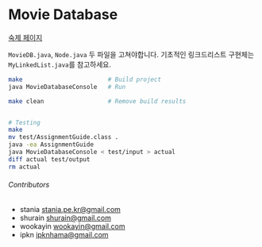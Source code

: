 Movie Database
========
[숙제 페이지](http://soar.snu.ac.kr:8080/assignments/2/)

`MovieDB.java`, `Node.java` 두 파일을 고쳐야합니다. 기초적인 링크드리스트
구현체는 `MyLinkedList.java`를 참고하세요.

```bash
make                        # Build project
java MovieDatabaseConsole   # Run

make clean                  # Remove build results


# Testing
make
mv test/AssignmentGuide.class .
java -ea AssignmentGuide
java MovieDatabaseConsole < test/input > actual
diff actual test/output
rm actual
```

###### Contributors
- stania <stania.pe.kr@gmail.com>
- shurain <shurain@gmail.com>
- wookayin <wookayin@gmail.com>
- ipkn <ipknhama@gmail.com>
